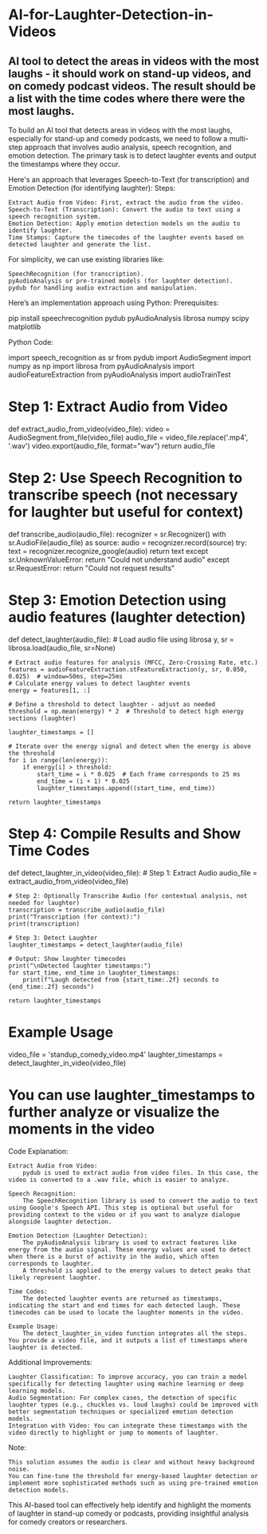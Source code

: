# AI-for-Laughter-Detection-in-Videos
AI tool to detect the areas in videos with the most laughs - it should work on stand-up videos, and on comedy podcast videos.
The result should be a list with the time codes where there were the most laughs.
-------------------
To build an AI tool that detects areas in videos with the most laughs, especially for stand-up and comedy podcasts, we need to follow a multi-step approach that involves audio analysis, speech recognition, and emotion detection. The primary task is to detect laughter events and output the timestamps where they occur.

Here's an approach that leverages Speech-to-Text (for transcription) and Emotion Detection (for identifying laughter):
Steps:

    Extract Audio from Video: First, extract the audio from the video.
    Speech-to-Text (Transcription): Convert the audio to text using a speech recognition system.
    Emotion Detection: Apply emotion detection models on the audio to identify laughter.
    Time Stamps: Capture the timecodes of the laughter events based on detected laughter and generate the list.

For simplicity, we can use existing libraries like:

    SpeechRecognition (for transcription).
    pyAudioAnalysis or pre-trained models (for laughter detection).
    pydub for handling audio extraction and manipulation.

Here’s an implementation approach using Python:
Prerequisites:

pip install speechrecognition pydub pyAudioAnalysis librosa numpy scipy matplotlib

Python Code:

import speech_recognition as sr
from pydub import AudioSegment
import numpy as np
import librosa
from pyAudioAnalysis import audioFeatureExtraction
from pyAudioAnalysis import audioTrainTest

# Step 1: Extract Audio from Video
def extract_audio_from_video(video_file):
    video = AudioSegment.from_file(video_file)
    audio_file = video_file.replace('.mp4', '.wav')
    video.export(audio_file, format="wav")
    return audio_file

# Step 2: Use Speech Recognition to transcribe speech (not necessary for laughter but useful for context)
def transcribe_audio(audio_file):
    recognizer = sr.Recognizer()
    with sr.AudioFile(audio_file) as source:
        audio = recognizer.record(source)
    try:
        text = recognizer.recognize_google(audio)
        return text
    except sr.UnknownValueError:
        return "Could not understand audio"
    except sr.RequestError:
        return "Could not request results"

# Step 3: Emotion Detection using audio features (laughter detection)
def detect_laughter(audio_file):
    # Load audio file using librosa
    y, sr = librosa.load(audio_file, sr=None)
    
    # Extract audio features for analysis (MFCC, Zero-Crossing Rate, etc.)
    features = audioFeatureExtraction.stFeatureExtraction(y, sr, 0.050, 0.025)  # window=50ms, step=25ms
    # Calculate energy values to detect laughter events
    energy = features[1, :]
    
    # Define a threshold to detect laughter - adjust as needed
    threshold = np.mean(energy) * 2  # Threshold to detect high energy sections (laughter)
    
    laughter_timestamps = []
    
    # Iterate over the energy signal and detect when the energy is above the threshold
    for i in range(len(energy)):
        if energy[i] > threshold:
            start_time = i * 0.025  # Each frame corresponds to 25 ms
            end_time = (i + 1) * 0.025
            laughter_timestamps.append((start_time, end_time))
    
    return laughter_timestamps

# Step 4: Compile Results and Show Time Codes
def detect_laughter_in_video(video_file):
    # Step 1: Extract Audio
    audio_file = extract_audio_from_video(video_file)
    
    # Step 2: Optionally Transcribe Audio (for contextual analysis, not needed for laughter)
    transcription = transcribe_audio(audio_file)
    print("Transcription (for context):")
    print(transcription)
    
    # Step 3: Detect Laughter
    laughter_timestamps = detect_laughter(audio_file)
    
    # Output: Show laughter timecodes
    print("\nDetected laughter timestamps:")
    for start_time, end_time in laughter_timestamps:
        print(f"Laugh detected from {start_time:.2f} seconds to {end_time:.2f} seconds")
    
    return laughter_timestamps

# Example Usage
video_file = 'standup_comedy_video.mp4'
laughter_timestamps = detect_laughter_in_video(video_file)

# You can use laughter_timestamps to further analyze or visualize the moments in the video

Code Explanation:

    Extract Audio from Video:
        pydub is used to extract audio from video files. In this case, the video is converted to a .wav file, which is easier to analyze.

    Speech Recognition:
        The SpeechRecognition library is used to convert the audio to text using Google's Speech API. This step is optional but useful for providing context to the video or if you want to analyze dialogue alongside laughter detection.

    Emotion Detection (Laughter Detection):
        The pyAudioAnalysis library is used to extract features like energy from the audio signal. These energy values are used to detect when there is a burst of activity in the audio, which often corresponds to laughter.
        A threshold is applied to the energy values to detect peaks that likely represent laughter.

    Time Codes:
        The detected laughter events are returned as timestamps, indicating the start and end times for each detected laugh. These timecodes can be used to locate the laughter moments in the video.

    Example Usage:
        The detect_laughter_in_video function integrates all the steps. You provide a video file, and it outputs a list of timestamps where laughter is detected.

Additional Improvements:

    Laughter Classification: To improve accuracy, you can train a model specifically for detecting laughter using machine learning or deep learning models.
    Audio Segmentation: For complex cases, the detection of specific laughter types (e.g., chuckles vs. loud laughs) could be improved with better segmentation techniques or specialized emotion detection models.
    Integration with Video: You can integrate these timestamps with the video directly to highlight or jump to moments of laughter.

Note:

    This solution assumes the audio is clear and without heavy background noise.
    You can fine-tune the threshold for energy-based laughter detection or implement more sophisticated methods such as using pre-trained emotion detection models.

This AI-based tool can effectively help identify and highlight the moments of laughter in stand-up comedy or podcasts, providing insightful analysis for comedy creators or researchers.
